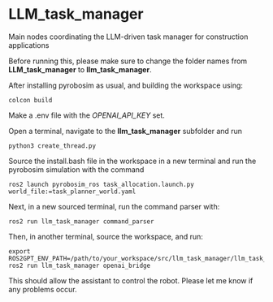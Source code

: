 # LLM_task_manager
Main nodes coordinating the LLM-driven task manager for construction applications

Before running this, please make sure to change the folder names from **LLM_task_manager** to **llm_task_manager**.

After installing pyrobosim as usual, and building the workspace using:

```
colcon build
```
Make a .env file with the *OPENAI_API_KEY* set.

Open a terminal, navigate to the **llm_task_manager** subfolder and run

```
python3 create_thread.py
```
Source the install.bash file in the workspace in a new terminal and run the pyrobosim simulation with the command

```
ros2 launch pyrobosim_ros task_allocation.launch.py world_file:=task_planner_world.yaml
```

Next, in a new sourced terminal, run the command parser with:
```
ros2 run llm_task_manager command_parser 
```

Then, in another terminal, source the workspace, and run:
```
export ROS2GPT_ENV_PATH=/path/to/your_workspace/src/llm_task_manager/llm_task_manager/.env
ros2 run llm_task_manager openai_bridge
```
This should allow the assistant to control the robot.
Please let me know if any problems occur.


